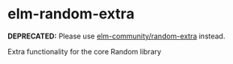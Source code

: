 # elm-random-extra

**DEPRECATED:** Please use [elm-community/random-extra](http://package.elm-lang.org/packages/elm-community/random-extra/latest) instead.

Extra functionality for the core Random library
